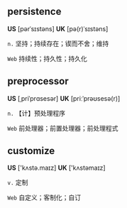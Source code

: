 ## persistence
**US** [pərˈsɪstəns] **UK** [pə(r)ˈsɪstəns]

`n.` 坚持；持续存在；锲而不舍；维持

`Web` 持续性；持久性；持久化

## preprocessor
**US** [ˌpriˈprɑsesər] **UK** [priːˈprəʊsesə(r)]

`n.` 【计】预处理程序

`Web` 前处理器；前置处理器；前处理程式

## customize
**US** ['kʌstə.maɪz] **UK** ['kʌstəmaɪz]

`v.` 定制

`Web` 自定义；客制化；自订